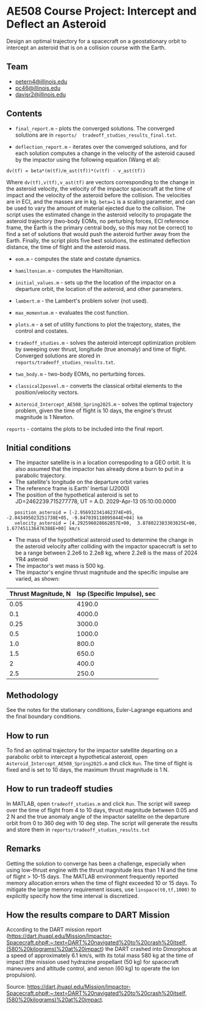 # AE508 Course Project: Intercept and Deflect an Asteroid
Design an optimal trajectory for a spacecraft on a geostationary orbit
to intercept an asteroid that is on a collision course with the Earth. 


## Team

* petern4@illinois.edu
* pc46@illinois.edu
* davisr2@illinois.edu

## Contents

* `final_report.m`  - plots the converged solutions. The converged solutions are in `reports/  tradeoff_studies_results_final.txt`.

* `deflection_report.m` - iterates over the converged solutions, and for each solution computes a change in the velocity of the asteroid caused by the impactor using the following equation (Wang et al):
```
dv(tf) = beta*(m(tf)/m_ast(tf))*(v(tf) - v_ast(tf))
```
Where `dv(tf),v(tf),v_ast(tf)` are vectors corresponding to the change in the asteroid velocity, the velocity of the impactor spacecraft at the time of impact and the velocity of the asteroid before the collision. The velocities are in ECI, and the masses are in kg. `beta=1` is a scaling parameter, and can be used to vary the amount of material ejected due to the collision. 
The script uses the estimated change in the asteroid velocity to propagate the asteroid trajectory (two-body EOMs, no perturbing forces, ECI reference frame, the Earth is the primary central body, so this may not be correct) to find a set of solutions that would push the asteroid further away from the Earth. Finally, the script plots five best solutions, the estimated deflection distance, the time of flight and the asteroid mass.

* `eom.m` - computes the state and costate dynamics.

* `hamiltonian.m` - computes the Hamiltonian.

* `initial_values.m` - sets up the the location of the impactor on a departure orbit, the location of the asteroid, and other parameters.

* `lambert.m` - the Lambert's problem solver (not used).

* `max_momentum.m` - evaluates the cost function.

* `plots.m` - a set of utility functions to plot the trajectory, states, the control and costates.

* `tradeoff_studies.m` - solves the asteroid intercept optimization problem by sweeping over thrust, longitude (true anomaly) and time of flight. Converged solutions are stored in `reports/tradeoff_studies_results.txt`.

* `two_body.m` - two-body EOMs, no perturbing forces.

* `classical2posvel.m` - converts the classical orbital elements to the position/velocity vectors.

* `Asteroid_Intercept_AE508_Spring2025.m` - solves the optimal trajectory problem, given the time of flight is 10 days, the engine's thrust magnitude is 1 Newton. 

`reports` - contains the plots to be included into the final report.

## Initial conditions
- The impactor satellite is in a location correspoding to a GEO orbit. It is also assumed that the impactor has already done a burn to put in a parabolic trajectory.
- The satellite's longitude on the departure orbit varies
- The reference frame is Earth' Inertial (J2000)
- The position of the hypothetical asteroid is set to JD=2462239.715277778, UT = A.D. 2029-Apr-13 05:10:00.0000
```
   position_asteroid = [-2.956932341462374E+05, -2.043495023251738E+05, -9.847039118095844E+04] km
   velocity_asteroid = [4.292596028662857E+00,  3.878022383303825E+00,  1.677451136476388E+00] km/s 
```
- The mass of the hypothetical asteroid used to determine the change in the asteroid velocity after colliding with the impactor spacecraft is set to be a range between 2.2e6 to 2.2e8 kg, where 2.2e8 is the mass of 2024 YR4 asteroid
- The impactor's wet mass is 500 kg.
- The impactor's engine thrust magnitude and the specific impulse are varied, as shown:

| Thrust Magnitude, N | Isp (Specific Impulse), sec|
|---------------------|---------------------------|
| 0.05 | 4190.0 |
| 0.1 | 4000.0 |
| 0.25 | 3000.0 |
| 0.5 | 1000.0 |
| 1.0 | 800.0 |
| 1.5 | 650.0 |
| 2 |  400.0 |
| 2.5 |  250.0 |

## Methodology
See the notes for the stationary conditions, Euler-Lagrange equations and the final boundary conditions.

## How to run 
To find an optimal trajectory for the impactor satellite departing on a parabolic orbit to intercept a hypothetical asteroid, open `Asteroid_Intercept_AE508_Spring2025.m` and click `Run`. The time of flight is fixed and is set to 10 days, the maximum thrust magnitude is 1 N.

## How to run tradeoff studies
In MATLAB, open `tradeoff_studies.m` and click `Run`. The script will sweep over the time of flight from 4 to 10 days, thrust magnitude between 0.05 and 2 N and the true anomaly angle of the impactor satellite on the departure orbit from 0 to 360 deg with 10 deg step. The script will generate the results and store them in `reports/tradeoff_studies_results.txt`

## Remarks
Getting the solution to converge has been a challenge, especially when using low-thrust engine with the thrust magnitude less than 1 N and the time of flight > 10-15 days. The MATLAB environment frequently reported memory allocation errors when the time of flight exceeded 10 or 15 days. To mitigate the large memory requirement issues, use `linspace(t0,tf,1000)` to explicitly specify how the time interval is discretized.

## How the results compare to DART Mission
According to the DART mission report (https://dart.jhuapl.edu/Mission/Impactor-Spacecraft.php#:~:text=DART%20navigated%20to%20crash%20itself,(580%20kilograms)%20at%20impact) the DART crashed into Dimorphos at a speed of approximately 6.1 km/s, with its total mass 580 kg at the time 
of impact (the mission used hydrazine propellant (50 kg) for spacecraft maneuvers and altitude control, and xenon (60 kg) to operate the Ion propulsion).



Source: https://dart.jhuapl.edu/Mission/Impactor-Spacecraft.php#:~:text=DART%20navigated%20to%20crash%20itself,(580%20kilograms)%20at%20impact.

